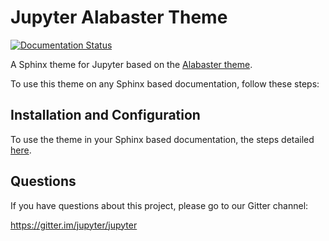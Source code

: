 # Jupyter Alabaster Theme

[![Documentation Status](http://readthedocs.org/projects/jupyter-alabaster-theme/badge/?version=latest)](http://jupyter-alabaster-theme.readthedocs.io/en/latest/?badge=latest)

A Sphinx theme for Jupyter based on the [Alabaster theme](https://alabaster.readthedocs.io/en/latest/).

To use this theme on any Sphinx based documentation, follow these steps:

## Installation and Configuration

To use the theme in your Sphinx based documentation, the steps detailed
 [here](http://jupyter-alabaster-theme.readthedocs.io/en/latest/user.html#how-to-install).

## Questions

If you have questions about this project, please go to our Gitter channel:

https://gitter.im/jupyter/jupyter
